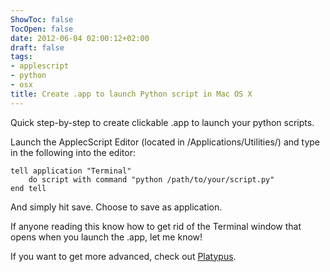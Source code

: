 ```yaml
---
ShowToc: false
TocOpen: false
date: 2012-06-04 02:00:12+02:00
draft: false
tags:
- applescript
- python
- osx
title: Create .app to launch Python script in Mac OS X
---
```


Quick step-by-step to create clickable .app to launch your python scripts.



Launch the ApplecScript Editor (located in /Applications/Utilities/) and type in the following into the editor:

```applescript
tell application "Terminal"
	do script with command "python /path/to/your/script.py"
end tell
```

And simply hit save. Choose to save as application.

If anyone reading this know how to get rid of the Terminal window that opens when you launch the .app, let me know!

If you want to get more advanced, check out [Platypus](http://sveinbjorn.org/platypus).